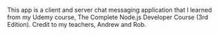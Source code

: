 This app is a client and server chat messaging application that I learned from my Udemy course, The Complete Node.js Developer Course (3rd Edition). Credit to my teachers, Andrew and Rob. 
